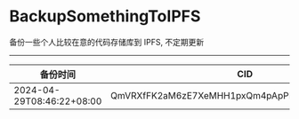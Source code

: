 # BackupSomethingToIPFS
备份一些个人比较在意的代码存储库到 IPFS, 不定期更新

---

| 备份时间                  | CID                                            |
| ------------------------- | ---------------------------------------------- |
| 2024-04-29T08:46:22+08:00 | QmVRXfFK2aM6zE7XeMHH1pxQm4pApPELGrgrXE4NWXh6bD |
